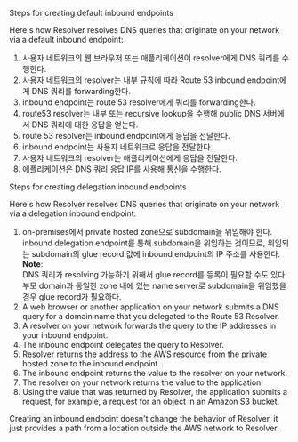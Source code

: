 Steps for creating default inbound endpoints

Here's how Resolver resolves DNS queries that originate on your network via a default inbound endpoint:
1. 사용자 네트워크의 웹 브라우저 또는 애플리케이션이 resolver에게 DNS 쿼리를 수행한다.
2. 사용자 네트워크의 resolver는 내부 규칙에 따라 Route 53 inbound endpoint에게 DNS 쿼리를 forwarding한다.
3. inbound endpoint는 route 53 resolver에게 쿼리를 forwarding한다.
4. route53 resolver는 내부 또는 recursive lookup을 수행해 public DNS 서버에서 DNS 쿼리에 대한 응답을 얻는다.
5. route 53 resolver는 inbound endpoint에게 응답을 전달한다.
6. inbound endpoint는 사용자 네트워크로 응답을 전달한다.
7. 사용자 네트워크의 resolver는 애플리케이션에게 응답을 전달한다.
8. 애플리케이션은 DNS 쿼리 응답 IP를 사용해 통신을 수행한다.

Steps for creating delegation inbound endpoints

Here's how Resolver resolves DNS queries that originate on your network via a delegation inbound endpoint:
1. on-premises에서 private hosted zone으로 subdomain을 위임해야 한다. inbound delegation endpoint를 통해 subdomain을 위임하는 것이므로, 위임되는 subdomain의 glue record 값에 inbound endpoint의 IP 주소를 사용한다.  
    **Note**:  
    DNS 쿼리가 resolving 가능하기 위해서 glue record를 등록이 필요할 수도 있다. 부모 domain과 동일한 zone 내에 있는 name server로 subdomain을 위임했을 경우 glue record가 필요하다.
2. A web browser or another application on your network submits a DNS query for a domain name that you delegated to the Route 53 Resolver.
3. A resolver on your network forwards the query to the IP addresses in your inbound endpoint.
4. The inbound endpoint delegates the query to Resolver.
5. Resolver returns the address to the AWS resource from the private hosted zone to the inbound endpoint.
6. The inbound endpoint returns the value to the resolver on your network.
7. The resolver on your network returns the value to the application.
8. Using the value that was returned by Resolver, the application submits a request, for example, a request for an object in an Amazon S3 bucket.

Creating an inbound endpoint doesn't change the behavior of Resolver, it just provides a path from a location outside the AWS network to Resolver.